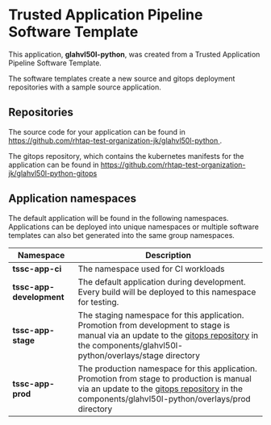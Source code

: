 # Trusted Application Pipeline Software Template

This application, **glahvl50l-python**, was created from a Trusted Application Pipeline Software Template.

The software templates create a new source and gitops deployment repositories with a sample source application. 

## Repositories

The source code for your application can be found in [https://github.com/rhtap-test-organization-jk/glahvl50l-python ](https://github.com/rhtap-test-organization-jk/glahvl50l-python ).
 
The gitops repository, which contains the kubernetes manifests for the application can be found in 
[https://github.com/rhtap-test-organization-jk/glahvl50l-python-gitops ](https://github.com/rhtap-test-organization-jk/glahvl50l-python-gitops ) 

## Application namespaces 

The default application will be found in the following namespaces. Applications can be deployed into unique namespaces or multiple software templates can also bet generated into the same group namespaces.  

|  Namespace   |  Description   |  
| -------- | -------- |
| **tssc-app-ci** | The namespace used for CI workloads |
| **tssc-app-development** | The default application during development. Every build will be deployed to this namespace for testing. |
| **tssc-app-stage** | The staging namespace for this application. Promotion from development to stage is manual via an update to the [gitops repository](https://github.com/rhtap-test-organization-jk/glahvl50l-python-gitops ) in the components/glahvl50l-python/overlays/stage directory |
| **tssc-app-prod** | The production namespace for this application. Promotion from stage to production is manual via an update to the [gitops repository](https://github.com/rhtap-test-organization-jk/glahvl50l-python-gitops ) in the components/glahvl50l-python/overlays/prod directory |
